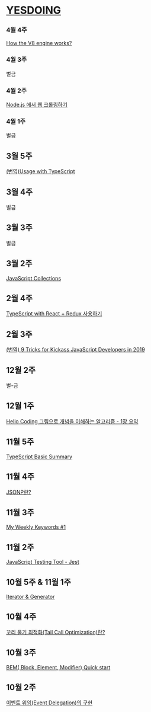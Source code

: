 # [YESDOING](https://velog.io/@yesdoing)

### 4월 4주
[How the V8 engine works?](https://velog.io/@yesdoing/How-the-V8-engine-works-lvjv0wxtt8)

### 4월 3주
벌금

### 4월 2주
[Node.js 에서 웹 크롤링하기](https://velog.io/@yesdoing/Node.js-에서-웹-크롤링하기-wtjugync1m)

### 4월 1주
벌금

## 3월 5주
[(번역)Usage with TypeScript](https://yesdoing.github.io/posting/2019/03/31/usage_with_typescript.html)

## 3월 4주
벌금

## 3월 3주 
벌금

## 3월 2주 
[JavaScript Collections](https://velog.io/@yesdoing/JavaScript-Collections)

## 2월 4주
[TypeScript with React + Redux 사용하기](https://velog.io/@yesdoing/TypeScript-with-React-Redux-사용하기-k5jsis62ah)

## 2월 3주  
[(번역) 9 Tricks for Kickass JavaScript Developers in 2019](https://velog.io/@yesdoing/번역-9-Tricks-for-Kickass-JavaScript-Developers-in-2019)

## 12월 2주
벌-금

## 12월 1주
[Hello Coding 그림으로 개념을 이해하는 알고리즘 - 1장 요약](https://velog.io/@yesdoing/Hello-Coding-%EA%B7%B8%EB%A6%BC%EC%9C%BC%EB%A1%9C-%EA%B0%9C%EB%85%90%EC%9D%84-%EC%9D%B4%ED%95%B4%ED%95%98%EB%8A%94-%EC%95%8C%EA%B3%A0%EB%A6%AC%EC%A6%98-1%EC%9E%A5-%EC%9A%94%EC%95%BD)

## 11월 5주
[TypeScript Basic Summary](https://velog.io/@yesdoing/TypeScript-Basic-Summary)

## 11월 4주
[JSONP란?](https://velog.io/@yesdoing/JSONP%EB%9E%80-jujowt4jy7)

## 11월 3주
[My Weekly Keywords #1](https://velog.io/@yesdoing/My-Weekly-Keywords-1)

## 11월 2주
[JavaScript Testing Tool - Jest](https://velog.io/@yesdoing/JavaScript-Testing-Tool-Jest-opjocpva77)

## 10월 5주 & 11월 1주
[Iterator & Generator](https://velog.io/@yesdoing/Iterator-Generator)

## 10월 4주
[꼬리 물기 최적화(Tail Call Optimization)란?](https://velog.io/@yesdoing/%EA%BC%AC%EB%A6%AC-%EB%AC%BC%EA%B8%B0-%EC%B5%9C%EC%A0%81%ED%99%94Tail-Call-Optimization%EB%9E%80-2yjnslo7sr)

## 10월 3주
[BEM( Block, Element, Modifier) Quick start](https://velog.io/@yesdoing/BEM-Block-Element-Modifier-Quick-start)

## 10월 2주
[이벤트 위임(Event Delegation)의 구현](https://velog.io/@yesdoing/%EC%9D%B4%EB%B2%A4%ED%8A%B8-%EC%9C%84%EC%9E%84Event-Delegation%EC%9D%98-%EA%B5%AC%ED%98%84)

